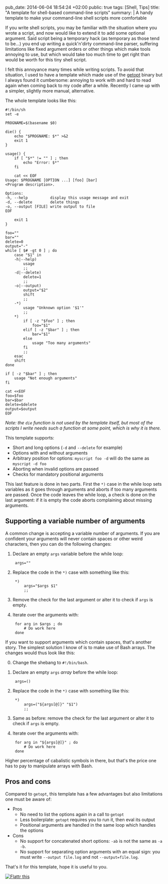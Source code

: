 pub_date: 2014-06-04 18:54:24 +02:00
public: true
tags: [Shell, Tips]
title: "A template for shell-based command-line scripts"
summary: |
    A handy template to make your command-line shell scripts more comfortable

If you write shell scripts, you may be familiar with the situation where you wrote a script, and now would like to extend it to add some optional argument. Said script being a temporary hack (as temporary as those tend to be...) you end up writing a quick'n'dirty command-line parser, suffering limitations like fixed argument orders or other things which make tools annoying to use, but which would take too much time to get right than would be worth for this tiny shell script.

I felt this annoyance many times while writing scripts. To avoid that situation, I used to have a template which made use of the [getopt][] binary but I always found it cumbersome: annoying to work with and hard to read again when coming back to my code after a while. Recently I came up with a simpler, slightly more manual, alternative.

The whole template looks like this:

    #!/bin/sh
    set -e

    PROGNAME=$(basename $0)

    die() {
        echo "$PROGNAME: $*" >&2
        exit 1
    }

    usage() {
        if [ "$*" != "" ] ; then
            echo "Error: $*"
        fi

        cat << EOF
    Usage: $PROGNAME [OPTION ...] [foo] [bar]
    <Program description>.

    Options:
    -h, --help          display this usage message and exit
    -d, --delete        delete things
    -o, --output [FILE] write output to file
    EOF

        exit 1
    }

    foo=""
    bar=""
    delete=0
    output="-"
    while [ $# -gt 0 ] ; do
        case "$1" in
        -h|--help)
            usage
            ;;
        -d|--delete)
            delete=1
            ;;
        -o|--output)
            output="$2"
            shift
            ;;
        -*)
            usage "Unknown option '$1'"
            ;;
        *)
            if [ -z "$foo" ] ; then
                foo="$1"
            elif [ -z "$bar" ] ; then
                bar="$1"
            else
                usage "Too many arguments"
            fi
            ;;
        esac
        shift
    done

    if [ -z "$bar" ] ; then
        usage "Not enough arguments"
    fi

    cat <<EOF
    foo=$foo
    bar=$bar
    delete=$delete
    output=$output
    EOF

_Note: the `die` function is not used by the template itself, but most of the scripts I write needs such a function at some point, which is why it is there._

This template supports:

- Short and long options (`-d` and `--delete` for example)
- Options with and without arguments
- Arbitrary position for options: `myscript foo -d` will do the same as `myscript -d foo`
- Aborting when invalid options are passed
- Checks for mandatory positional arguments

This last feature is done in two parts. First the `*)` case in the while loop sets variables as it goes through arguments and aborts if too many arguments are passed. Once the code leaves the while loop, a check is done on the last argument: if it is empty the code aborts complaining about missing arguments.

## Supporting a variable number of arguments

A common change is accepting a variable number of arguments. If you are confident your arguments will never contain spaces or other weird characters, then you can do the following changes:

1. Declare an empty `args` variable before the while loop:

        args=""

2. Replace the code in the `*)` case with something like this:

        *)
            args="$args $1"
            ;;

3. Remove the check for the last argument or alter it to check if `args` is empty.

4. Iterate over the arguments with:

        for arg in $args ; do
            # Do work here
        done

If you want to support arguments which contain spaces, that's another story. The simplest solution I know of is to make use of Bash arrays. The changes would thus look like this:

0. Change the shebang to `#!/bin/bash`.

1. Declare an empty `args` _array_ before the while loop:

        args=()

2. Replace the code in the `*)` case with something like this:

        *)
            args=("${args[@]}" "$1")
            ;;

3. Same as before: remove the check for the last argument or alter it to check if `args` is empty.

4. Iterate over the arguments with:

        for arg in "${args[@]}" ; do
            # Do work here
        done

Higher percentage of cabalistic symbols in there, but that's the price one has to pay to manipulate arrays with Bash.

## Pros and cons

Compared to `getopt`, this template has a few advantages but also limitations one must be aware of:

- Pros
    - No need to list the options again in a call to `getopt`
    - Less boilerplate: `getopt` requires you to run it, then eval its output
    - Positional arguments are handled in the same loop which handles the options
- Cons
    - No support for concatenated short options: `-ab` is not the same as `-a -b`.
    - No support for separating option arguments with an equal sign: you must write `--output file.log` and not `--output=file.log`.
    
That's it for this template, hope it is useful to you.

<a href="https://flattr.com/submit/auto?user_id=agateau&url=http%3A%2F%2Fagateau.com%2F2014%2Ftemplate-for-shell-based-command-line-scripts%2F" target="_blank"><img src="//api.flattr.com/button/flattr-badge-large.png" alt="Flattr this" title="Flattr this" border="0"></a>

[getopt]: http://man7.org/linux/man-pages/man1/getopt.1.html
